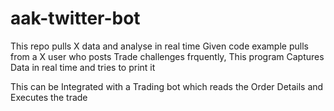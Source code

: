 # aak-twitter-bot
This repo pulls X data and analyse in real time
Given code example pulls from a X user who posts Trade challenges frquently, This program Captures Data in real time and tries to print it

This can be Integrated with a Trading bot which reads the Order Details and Executes the trade